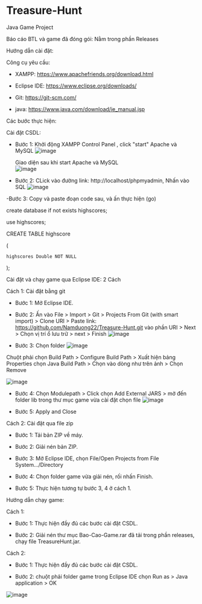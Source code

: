 # Treasure-Hunt
Java Game Project

Báo cáo BTL và game đã đóng gói: Nằm trong phần Releases

Hướng dẫn cài đặt:

Công cụ yêu cầu:

- XAMPP: https://www.apachefriends.org/download.html

- Eclipse IDE: https://www.eclipse.org/downloads/

- Git: https://git-scm.com/

- java: https://www.java.com/download/ie_manual.jsp

Các bước thực hiện:

Cài đặt CSDL:

- Bước 1: Khởi động XAMPP Control Panel , click "start" Apache và MySQL
![image](https://user-images.githubusercontent.com/116698926/235676693-8b467f36-a2ca-4810-aef9-9aabccfa1119.png)

  Giao diện sau khi start Apache và MySQL  
![image](https://user-images.githubusercontent.com/116698926/235677101-a98a4015-091a-4612-a080-2c8c859ba724.png)

- Bước 2: CLick vào đường link: http://localhost/phpmyadmin, Nhấn vào SQL
![image](https://user-images.githubusercontent.com/116698926/235678292-d271e1c7-7e32-42a0-be5f-8f288982643a.png)

-Bước 3: Copy và paste đoạn code sau, và ấn thực hiện (go)

create database if not exists highscores;

use highscores;

CREATE TABLE highscore

(	  

	highscores Double NOT NULL
  
);

Cài đặt và chạy game qua Eclipse IDE: 2 Cách

Cách 1: Cài đặt bằng git

- Bước 1: Mở Eclipse IDE.

- Bước 2: Ấn vào File > Import > Git > Projects From Git (with smart import) > Clone URI > Paste link: https://github.com/Namduong22/Treasure-Hunt.git vào phần URI > Next > Chọn vị trí ổ lưu trữ > next > Finish ![image](https://user-images.githubusercontent.com/116698926/235680759-e20cfb4d-63b1-4a0f-b431-8a059baa0baf.png) 

- Bước 3: Chọn folder ![image](https://user-images.githubusercontent.com/116698926/235681745-6837e8ed-7c9a-45f8-bd27-33b8db0ed6ca.png)

Chuột phải chọn Build Path > Configure Build Path > Xuất hiện bảng Properties chọn Java Build Path > Chọn vào dòng như trên ảnh > Chọn Remove 
          
![image](https://user-images.githubusercontent.com/116698926/235682969-0c3655db-df4e-45a5-b4f8-7024bf01303a.png)

- Bước 4: Chọn Modulepath > Click chọn Add External JARS > mở đến folder lib trong thư mục game vừa cài đặt chọn file ![image](https://user-images.githubusercontent.com/116698926/235684597-dd4cb3ad-aa37-4387-82d7-cab5808cbf2f.png) 

- Bước 5: Apply and Close

Cách 2: Cài đặt qua file zip

- Bước 1: Tải bản ZIP về máy.

- Bước 2: Giải nén bản ZIP.

- Bước 3: Mở Eclipse IDE, chọn File/Open Projects from File System.../Directory

- Bước 4: Chọn folder game vừa giải nén, rối nhấn Finish.

- Bước 5: Thực hiện tương tự bước 3, 4 ở cách 1.

Hướng dẫn chạy game: 

Cách 1:

- Bước 1: Thực hiện đầy đủ các bước cài đặt CSDL.

- Bước 2: Giải nén thư mục Bao-Cao-Game.rar đã tải trong phần releases, chạy file TreasureHunt.jar.

Cách 2:

- Bước 1: Thực hiện đầy đủ các bước cài đặt CSDL.

- Bước 2: chuột phải folder game trong Eclipse IDE chọn Run as > Java application > OK

![image](https://user-images.githubusercontent.com/116698926/235686161-f3e2de91-ad28-4352-87cc-0fc7e7f60333.png)
